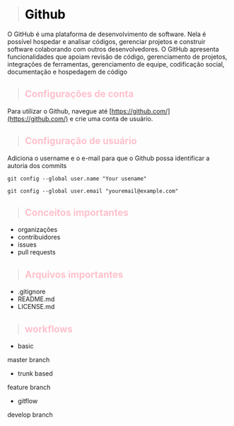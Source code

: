 ># <span style="color:black">Github</span>
O GitHub é uma plataforma de desenvolvimento de software. Nela é possível hospedar e analisar códigos, gerenciar projetos e construir software colaborando com outros desenvolvedores.
O GitHub apresenta funcionalidades que apoiam revisão de código, gerenciamento de projetos, integrações de ferramentas, gerenciamento de equipe, codificação social, documentação e hospedagem de código

>## <span style="color:pink">Configurações de conta</span>
Para utilizar o Github, navegue até [https://github.com/](https://github.com/) e crie uma conta de usuário.

>## <span style="color:pink">Configuração de usuário</span>
Adiciona o username e o e-mail para que o Github possa identificar a autoria dos commits

```
git config --global user.name "Your usename"
```

```
git config --global user.email "youremail@example.com"
```

>## <span style="color:pink">Conceitos importantes</span>
- organizações
- contribuidores
- issues
- pull requests

>## <span style="color:pink">Arquivos importantes</span>
- .gitignore
- README.md
- LICENSE.md

>## <span style="color:pink">workflows</span>
- basic

master branch
- trunk based

feature branch
- gitflow

develop branch